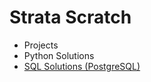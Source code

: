 # Strata Scratch
- Projects
- Python Solutions
- [SQL Solutions (PostgreSQL)](https://github.com/nareyes/personal_portfolio/tree/main/strata_scratch/sql_solutions)
